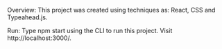 Overview:
This project was created using techniques as: React, CSS and Typeahead.js.

Run:
Type npm start using the CLI to run this project. Visit http://localhost:3000/.

